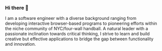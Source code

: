### Hi there 👋

I am a software engineer with a diverse background ranging from developing interactive browser-based programs to pioneering efforts within the niche community of NYC/four-wall handball. A natural leader with a passionate inclination towards critical thinking, I strive to learn and build creative but effective applications to bridge the gap between functionality and innovation.

<!--
**timothymei327/timothymei327** is a ✨ _special_ ✨ repository because its `README.md` (this file) appears on your GitHub profile.

Here are some ideas to get you started:

- 🔭 I’m currently working on ...
- 🌱 I’m currently learning ...
- 👯 I’m looking to collaborate on ...
- 🤔 I’m looking for help with ...
- 💬 Ask me about ...
- 📫 How to reach me: ...
- 😄 Pronouns: ...
- ⚡ Fun fact: ...
-->

